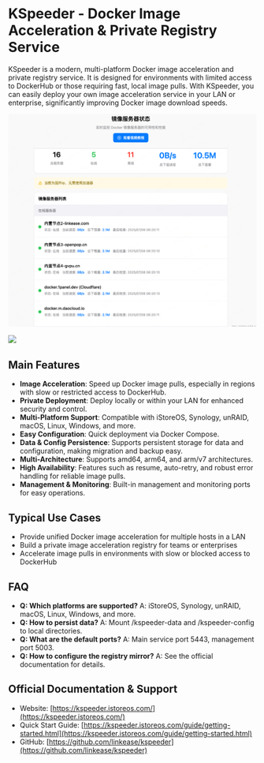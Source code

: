 # KSpeeder - Docker Image Acceleration & Private Registry Service

KSpeeder is a modern, multi-platform Docker image acceleration and private registry service. It is designed for environments with limited access to DockerHub or those requiring fast, local image pulls. With KSpeeder, you can easily deploy your own image acceleration service in your LAN or enterprise, significantly improving Docker image download speeds.

![](https://raw.githubusercontent.com/xiaoY233/PicList/main/public/assets/KSpeeder.png)

![](https://img.shields.io/badge/Copyright-arch3rPro-ff9800?style=flat&logo=github&logoColor=white)


## Main Features

- **Image Acceleration**: Speed up Docker image pulls, especially in regions with slow or restricted access to DockerHub.
- **Private Deployment**: Deploy locally or within your LAN for enhanced security and control.
- **Multi-Platform Support**: Compatible with iStoreOS, Synology, unRAID, macOS, Linux, Windows, and more.
- **Easy Configuration**: Quick deployment via Docker Compose.
- **Data & Config Persistence**: Supports persistent storage for data and configuration, making migration and backup easy.
- **Multi-Architecture**: Supports amd64, arm64, and arm/v7 architectures.
- **High Availability**: Features such as resume, auto-retry, and robust error handling for reliable image pulls.
- **Management & Monitoring**: Built-in management and monitoring ports for easy operations.

## Typical Use Cases

- Provide unified Docker image acceleration for multiple hosts in a LAN
- Build a private image acceleration registry for teams or enterprises
- Accelerate image pulls in environments with slow or blocked access to DockerHub

## FAQ

- **Q: Which platforms are supported?**
  A: iStoreOS, Synology, unRAID, macOS, Linux, Windows, and more.
- **Q: How to persist data?**
  A: Mount /kspeeder-data and /kspeeder-config to local directories.
- **Q: What are the default ports?**
  A: Main service port 5443, management port 5003.
- **Q: How to configure the registry mirror?**
  A: See the official documentation for details.

## Official Documentation & Support

- Website: [https://kspeeder.istoreos.com/](https://kspeeder.istoreos.com/)
- Quick Start Guide: [https://kspeeder.istoreos.com/guide/getting-started.html](https://kspeeder.istoreos.com/guide/getting-started.html)
- GitHub: [https://github.com/linkease/kspeeder](https://github.com/linkease/kspeeder) 